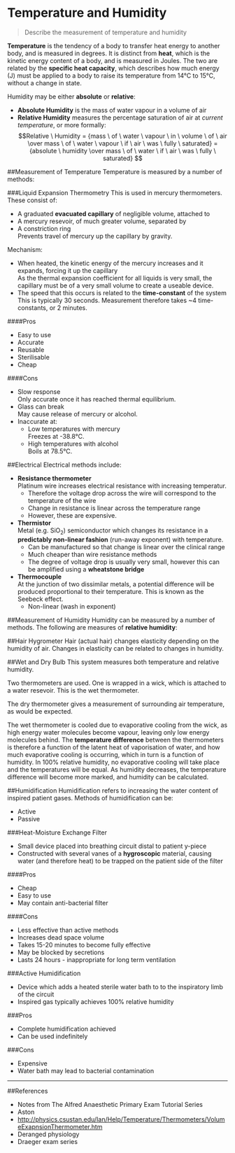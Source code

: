 # Temperature and Humidity

> Describe the measurement of temperature and humidity

**Temperature** is the tendency of a body to transfer heat energy to another body, and is measured in degrees. It is distinct from **heat**, which is the kinetic energy content of a body, and is measured in Joules. The two are related by the **specific heat capacity**, which describes how much energy (J) must be applied to a body to raise its temperature from 14°C to 15°C, without a change in state.

Humidity may be either **absolute** or **relative**:
* **Absolute Humidity** is the mass of water vapour in a volume of air
* **Relative Humidity** measures the percentage saturation of air at *current temperature*, or more formally: $$Relative \ Humidity = {mass \ of \ water \ vapour \ in \ volume \ of \ air \over mass \ of \ water \ vapour \ if \ air \ was \ fully \ saturated} = {absolute \ humidity \over mass \ of \ water \ if \ air \ was \ fully \ saturated} $$

##Measurement of Temperature
Temperature is measured by a number of methods:

###Liquid Expansion Thermometry
This is used in mercury thermometers. These consist of:
* A graduated **evacuated capillary** of negligible volume, attached to
* A mercury resevoir, of much greater volume, separated by
* A constriction ring  
Prevents travel of mercury up the capillary by gravity.

Mechanism:
* When heated, the kinetic energy of the mercury increases and it expands, forcing it up the capillary  
As the thermal expansion coefficient for all liquids is very small, the capillary must be of a very small volume to create a useable device.
* The speed that this occurs is related to the **time-constant** of the system  
This is typically 30 seconds. Measurement therefore takes ~4 time-constants, or 2 minutes.

####Pros
* Easy to use
* Accurate
* Reusable
* Sterilisable
* Cheap

####Cons
* Slow response  
Only accurate once it has reached thermal equilibrium.
* Glass can break  
May cause release of mercury or alcohol.
* Inaccurate at:
    * Low temperatures with mercury  
    Freezes at -38.8°C.
    * High temperatures with alcohol  
    Boils at 78.5°C. 

##Electrical
Electrical methods include:
* **Resistance thermometer**  
Platinum wire increases electrical resistance with increasing temperatur.
    * Therefore the voltage drop across the wire will correspond to the temperature of the wire
    * Change in resistance is linear across the temperature range
    * However, these are expensive.
* **Thermistor**  
Metal (e.g. SiO<sub>2</sub>) semiconductor which changes its resistance in a **predictably non-linear fashion** (run-away exponent) with temperature.
    * Can be manufactured so that change is linear over the clinical range
    * Much cheaper than wire resistance methods
    * The degree of voltage drop is usually very small, however this can be amplified using a **wheatstone bridge**
* **Thermocouple**  
At the junction of two dissimilar metals, a potential difference will be produced proportional to their temperature. This is known as the Seebeck effect.
    * Non-linear (wash in exponent)


##Measurement of Humidity
Humidity can be measured by a number of methods. The following are measures of **relative humidity**:

##Hair Hygrometer
Hair (actual hair) changes elasticity depending on the humidity of air. Changes in elasticity can be related to changes in humidity.

##Wet and Dry Bulb
This system measures both temperature and relative humidity.

Two thermometers are used. One is wrapped in a wick, which is attached to a water resevoir. This is the wet thermometer.

The dry thermometer gives a measurement of surrounding air temperature, as would be expected.

The wet thermometer is cooled due to evaporative cooling from the wick, as high energy water molecules become vapour, leaving only low energy molecules behind. The **temperature difference** between the thermometers is therefore a function of the latent heat of vaporisation of water, and how much evaporative cooling is occurring, which in turn is a function of humidity. In 100% relative humidity, no evaporative cooling will take place and the temperatures will be equal. As humidity decreases, the temperature difference will become more marked, and humidity can be calculated.

##Humidification
Humidification refers to increasing the water content of inspired patient gases. Methods of humidification can be:
* Active
* Passive

###Heat-Moisture Exchange Filter
* Small device placed into breathing circuit distal to patient y-piece
* Constructed with several vanes of a **hygroscopic** material, causing water (and therefore heat) to be trapped on the patient side of the filter

####Pros
* Cheap
* Easy to use
* May contain anti-bacterial filter

####Cons
* Less effective than active methods
* Increases dead space volume
* Takes 15-20 minutes to become fully effective
* May be blocked by secretions
* Lasts 24 hours - inappropriate for long term ventilation

###Active Humidification
* Device which adds a heated sterile water bath to to the inspiratory limb of the circuit
* Inspired gas typically achieves 100% relative humidity

###Pros
* Complete humidification achieved
* Can be used indefinitely

###Cons
* Expensive
* Water bath may lead to bacterial contamination

---
##References
* Notes from The Alfred Anaesthetic Primary Exam Tutorial Series
* Aston
* http://physics.csustan.edu/Ian/Help/Temperature/Thermometers/VolumeExapnsionThermometer.htm
* Deranged physiology
* Draeger exam series